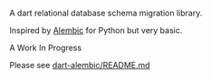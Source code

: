 A dart relational database schema migration library.

Inspired by [Alembic](https://alembic.sqlalchemy.org/) for Python but very basic.

A Work  In Progress

Please see [dart-alembic/README.md](dart-alembic/README.md)
